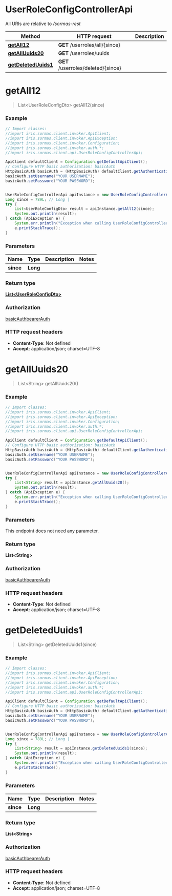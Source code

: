 # UserRoleConfigControllerApi

All URIs are relative to */sormas-rest*

Method | HTTP request | Description
------------- | ------------- | -------------
[**getAll12**](UserRoleConfigControllerApi.md#getAll12) | **GET** /userroles/all/{since} | 
[**getAllUuids20**](UserRoleConfigControllerApi.md#getAllUuids20) | **GET** /userroles/uuids | 
[**getDeletedUuids1**](UserRoleConfigControllerApi.md#getDeletedUuids1) | **GET** /userroles/deleted/{since} | 

<a name="getAll12"></a>
# **getAll12**
> List&lt;UserRoleConfigDto&gt; getAll12(since)



### Example
```java
// Import classes:
//import iris.sormas.client.invoker.ApiClient;
//import iris.sormas.client.invoker.ApiException;
//import iris.sormas.client.invoker.Configuration;
//import iris.sormas.client.invoker.auth.*;
//import iris.sormas.client.api.UserRoleConfigControllerApi;

ApiClient defaultClient = Configuration.getDefaultApiClient();
// Configure HTTP basic authorization: basicAuth
HttpBasicAuth basicAuth = (HttpBasicAuth) defaultClient.getAuthentication("basicAuth");
basicAuth.setUsername("YOUR USERNAME");
basicAuth.setPassword("YOUR PASSWORD");


UserRoleConfigControllerApi apiInstance = new UserRoleConfigControllerApi();
Long since = 789L; // Long | 
try {
    List<UserRoleConfigDto> result = apiInstance.getAll12(since);
    System.out.println(result);
} catch (ApiException e) {
    System.err.println("Exception when calling UserRoleConfigControllerApi#getAll12");
    e.printStackTrace();
}
```

### Parameters

Name | Type | Description  | Notes
------------- | ------------- | ------------- | -------------
 **since** | **Long**|  |

### Return type

[**List&lt;UserRoleConfigDto&gt;**](UserRoleConfigDto.md)

### Authorization

[basicAuth](../README.md#basicAuth)[bearerAuth](../README.md#bearerAuth)

### HTTP request headers

 - **Content-Type**: Not defined
 - **Accept**: application/json; charset=UTF-8

<a name="getAllUuids20"></a>
# **getAllUuids20**
> List&lt;String&gt; getAllUuids20()



### Example
```java
// Import classes:
//import iris.sormas.client.invoker.ApiClient;
//import iris.sormas.client.invoker.ApiException;
//import iris.sormas.client.invoker.Configuration;
//import iris.sormas.client.invoker.auth.*;
//import iris.sormas.client.api.UserRoleConfigControllerApi;

ApiClient defaultClient = Configuration.getDefaultApiClient();
// Configure HTTP basic authorization: basicAuth
HttpBasicAuth basicAuth = (HttpBasicAuth) defaultClient.getAuthentication("basicAuth");
basicAuth.setUsername("YOUR USERNAME");
basicAuth.setPassword("YOUR PASSWORD");


UserRoleConfigControllerApi apiInstance = new UserRoleConfigControllerApi();
try {
    List<String> result = apiInstance.getAllUuids20();
    System.out.println(result);
} catch (ApiException e) {
    System.err.println("Exception when calling UserRoleConfigControllerApi#getAllUuids20");
    e.printStackTrace();
}
```

### Parameters
This endpoint does not need any parameter.

### Return type

**List&lt;String&gt;**

### Authorization

[basicAuth](../README.md#basicAuth)[bearerAuth](../README.md#bearerAuth)

### HTTP request headers

 - **Content-Type**: Not defined
 - **Accept**: application/json; charset=UTF-8

<a name="getDeletedUuids1"></a>
# **getDeletedUuids1**
> List&lt;String&gt; getDeletedUuids1(since)



### Example
```java
// Import classes:
//import iris.sormas.client.invoker.ApiClient;
//import iris.sormas.client.invoker.ApiException;
//import iris.sormas.client.invoker.Configuration;
//import iris.sormas.client.invoker.auth.*;
//import iris.sormas.client.api.UserRoleConfigControllerApi;

ApiClient defaultClient = Configuration.getDefaultApiClient();
// Configure HTTP basic authorization: basicAuth
HttpBasicAuth basicAuth = (HttpBasicAuth) defaultClient.getAuthentication("basicAuth");
basicAuth.setUsername("YOUR USERNAME");
basicAuth.setPassword("YOUR PASSWORD");


UserRoleConfigControllerApi apiInstance = new UserRoleConfigControllerApi();
Long since = 789L; // Long | 
try {
    List<String> result = apiInstance.getDeletedUuids1(since);
    System.out.println(result);
} catch (ApiException e) {
    System.err.println("Exception when calling UserRoleConfigControllerApi#getDeletedUuids1");
    e.printStackTrace();
}
```

### Parameters

Name | Type | Description  | Notes
------------- | ------------- | ------------- | -------------
 **since** | **Long**|  |

### Return type

**List&lt;String&gt;**

### Authorization

[basicAuth](../README.md#basicAuth)[bearerAuth](../README.md#bearerAuth)

### HTTP request headers

 - **Content-Type**: Not defined
 - **Accept**: application/json; charset=UTF-8

